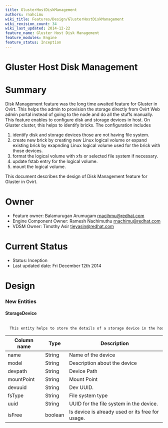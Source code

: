 ```yaml
---
title: GlusterHostDiskManagement
authors: rnahcimu
wiki_title: Features/Design/GlusterHostDiskManagement
wiki_revision_count: 34
wiki_last_updated: 2014-12-22
feature_name: Gluster Host Disk Management
feature_modules: Engine
feature_status: Inception
---
```


# Gluster Host Disk Management

# Summary

Disk Management feature was the long time awaited feature for Gluster in Ovirt. This helps the admin to provision the storage directly from Ovirt Web admin portal instead of going to the node and do all the stuffs manually. This feature enables to configure disk and storage devices in host. On Gluster cluster, this helps to identify bricks. The configuration includes

1.  identify disk and storage devices those are not having file system.
2.  create new brick by creating new Linux logical volume or expand existing brick by exapnding Linux logical volume used for the brick with those devices.
3.  format the logical volume with xfs or selected file system if necessary.
4.  update fstab entry for the logical volume.
5.  mount the logical volume.

This document describes the design of Disk Management feature for Gluster in Ovirt.

# Owner

*   Feature owner: Balamurugan Arumugam <rnacihmu@redhat.com>
*   Engine Component Owner: Ramesh Nachimuthu <rnachimu@redhat.com>
*   VDSM Owner: Timothy Asir <tjeyasin@redhat.com>

# Current Status

*   Status: Inception
*   Last updated date: Fri December 12th 2014

# Design

### New Entities

#### StorageDevice

        This entity helps to store the details of a storage device in the host. A host will nave multiple instance of this storage device to represent the storage devices in the host.

| Column name | Type    | Description                                      |
|-------------|---------|--------------------------------------------------|
| name        | String  | Name of the device                               |
| model       | String  | Description about the device                     |
| devpath     | String  | Device Path                                      |
| mountPoint  | String  | Mount Point                                      |
| devuuid     | String  | Dev UUID.                                        |
| fsType      | String  | File system type                                 |
| uuid        | String  | UUID for the file system in the device.          |
| isFree      | boolean | Is device is already used or its free for usage. |
